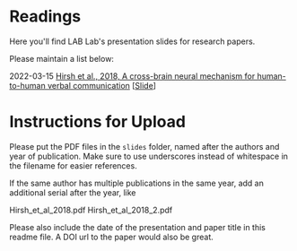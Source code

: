 # Readings

Here you'll find LAB Lab's presentation slides for research papers.

Please maintain a list below:

2022-03-15 [Hirsh et al., 2018, A cross-brain neural mechanism for human-to-human verbal communication](https://doi.org/10.1093/scan/nsy070) [[Slide](https://github.com/SFU-LAB/reading/blob/main/slides/Hirsh_et_al_2018.pdf)]


# Instructions for Upload

Please put the PDF files in the `slides` folder, named after the authors and year of publication. Make sure to use underscores instead of whitespace in the filename for easier references.

If the same author has multiple publications in the same year, add an additional serial after the year, like

  Hirsh_et_al_2018.pdf
  Hirsh_et_al_2018_2.pdf

Please also include the date of the presentation and paper title in this readme file. A DOI url to the paper would also be great.
